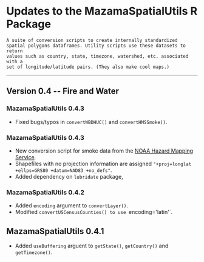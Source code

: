 # Updates to the MazamaSpatialUtils R Package

```
A suite of conversion scripts to create internally standardized
spatial polygons dataframes. Utility scripts use these datasets to return
values such as country, state, timezone, watershed, etc. associated with a
set of longitude/latitude pairs. (They also make cool maps.)
```

----

## Version 0.4 -- Fire and Water

### MazamaSpatialUtils 0.4.3

 * Fixed bugs/typos in `convertWBDHUC()` and `convertHMSSmoke()`.

### MazamaSpatialUtils 0.4.3

 * New conversion script for smoke data from the [NOAA Hazard Mapping Service](http://www.ospo.noaa.gov/Products/land/hms.html).
 * Shapefiles with no projection information are assigned `"+proj=longlat +ellps=GRS80 +datum=NAD83 +no_defs"`.
 * Added dependency on `lubridate` package,

### MazamaSpatialUtils 0.4.2

 * Added `encoding` argument to `convertLayer()`.
 * Modified `convertUSCensusCounties() to use `encoding='latin'`.

## MazamaSpatialUtils 0.4.1

 * Added `useBuffering` arguent to `getState()`, `getCountry()` and `getTimezone()`.

